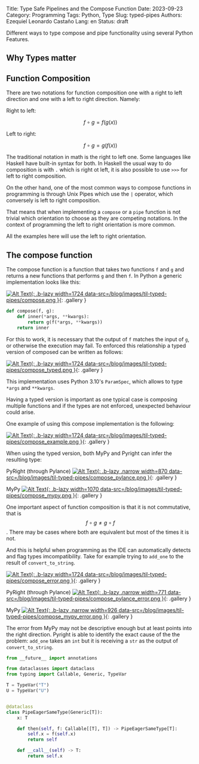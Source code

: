 Title: Type Safe Pipelines and the Compose Function
Date: 2023-09-23
Category: Programming 
Tags: Python, Type
Slug: typed-pipes
Authors: Ezequiel Leonardo Castaño 
Lang: en 
Status: draft

<!-- PELICAN_BEGIN_SUMMARY -->

Different ways to type compose and pipe functionality using several Python
Features.

<!-- PELICAN_END_SUMMARY -->

## Why Types matter

## Function Composition

There are two notations for function composition one with a right to left
direction and one with a left to right direction. Namely:

Right to left:

$$f∘g = f(g(x))$$

Left to right:

$$f∘g = g(f(x))$$

The traditional notation in math is the right to left one. Some languages like
Haskell have built-in syntax for both. In Haskell the usual way to do
composition is with `.` which is right ot left, it is also possible to use `>>>`
for left to right composition. 

On the other hand, one of the most common ways to compose functions in
programming is through Unix Pipes which use the `|` operator, which conversely
is left to right composition.

That means that when implementing a `compose` or a `pipe` function is not
trivial which orientation to choose as they are competing notations. In the
context of programming the left to right orientation is more common.

All the examples here will use the left to right orientation.

## The compose function

The compose function is a function that takes two functions `f` and `g` and
returns a new functions that performs `g` and then `f`. In Python a generic
implementation looks like this:

[![Alt Text]({static}images/til-typed-pipes/compose-thumbnail.png){: .b-lazy width=1724 data-src=/blog/images/til-typed-pipes/compose.png }](/blog/images/til-typed-pipes/compose.png){: .gallery }


```python
def compose(f, g):
    def inner(*args, **kwargs):
        return g(f(*args, **kwargs))
    return inner
```

For this to work, it is necessary that the output of `f` matches the input of
`g`, or otherwise the execution may fail. To enforced this relationship a typed
version of composed can be written as follows:

[![Alt Text]({static}images/til-typed-pipes/compose_typed-thumbnail.png){: .b-lazy width=1724 data-src=/blog/images/til-typed-pipes/compose_typed.png }](/blog/images/til-typed-pipes/compose_typed.png){: .gallery }

This implementation uses Python 3.10's `ParamSpec`, which allows to type `*args`
and `**kwargs`.

Having a typed version is important as one typical case is composing multiple
functions and if the types are not enforced, unexpected behaviour could arise.

One example of using this compose implementation is the following:

[![Alt Text]({static}images/til-typed-pipes/compose_example-thumbnail.png){: .b-lazy width=1724 data-src=/blog/images/til-typed-pipes/compose_example.png }](/blog/images/til-typed-pipes/compose_example.png){: .gallery }

When using the typed version, both MyPy and Pyright can infer the resulting type:

PyRight (through Pylance)
[![Alt Text]({static}images/til-typed-pipes/compose_pylance-thumbnail.png){: .b-lazy .narrow width=870 data-src=/blog/images/til-typed-pipes/compose_pylance.png }](/blog/images/til-typed-pipes/compose_pylance.png){: .gallery }

MyPy
[![Alt Text]({static}images/til-typed-pipes/compose_mypy-thumbnail.png){: .b-lazy width=1070 data-src=/blog/images/til-typed-pipes/compose_mypy.png }](/blog/images/til-typed-pipes/compose_mypy.png){: .gallery }


One important aspect of function composition is that it is not commutative, that
is $$f∘g \neq g∘f$$. There may be cases where both are equivalent but most of
the times it is not.

And this is helpful when programming as the IDE can automatically detects and
flag types imcompatibility. Take for example trying to `add_one` to the result
of `convert_to_string`.

[![Alt Text]({static}images/til-typed-pipes/compose_error-thumbnail.png){: .b-lazy width=1724 data-src=/blog/images/til-typed-pipes/compose_error.png }](/blog/images/til-typed-pipes/compose_error.png){: .gallery }

PyRight (through Pylance)
[![Alt Text]({static}images/til-typed-pipes/compose_pylance_error-thumbnail.png){: .b-lazy .narrow width=771 data-src=/blog/images/til-typed-pipes/compose_pylance_error.png }](/blog/images/til-typed-pipes/compose_pylance_error.png){: .gallery }

MyPy
[![Alt Text]({static}images/til-typed-pipes/compose_mypy_error-thumbnail.png){: .b-lazy .narrow width=926 data-src=/blog/images/til-typed-pipes/compose_mypy_error.png }](/blog/images/til-typed-pipes/compose_mypy_error.png){: .gallery }

The error from MyPy may not be descriptive enough but at least points into the
right direction. Pyright is able to identify the exact cause of the the problem:
`add_one` takes an `int` but it is receiving a `str` as the output of
`convert_to_string`.




```python
from __future__ import annotations

from dataclasses import dataclass
from typing import Callable, Generic, TypeVar

T = TypeVar("T")
U = TypeVar("U")


@dataclass
class PipeEagerSameType(Generic[T]):
    x: T

    def then(self, f: Callable[[T], T]) -> PipeEagerSameType[T]:
        self.x = f(self.x)
        return self

    def __call__(self) -> T:
        return self.x

```